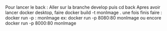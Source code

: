 Pour lancer le back :
Aller sur la branche develop puis cd back
Apres avoir lancer docker desktop, faire docker build -t monImage .
une fois finis faire :
docker run -p <port>:<port> monImage
ex: docker run -p 8080:80 monImage ou encore docker run -p 8000:80 monImage
